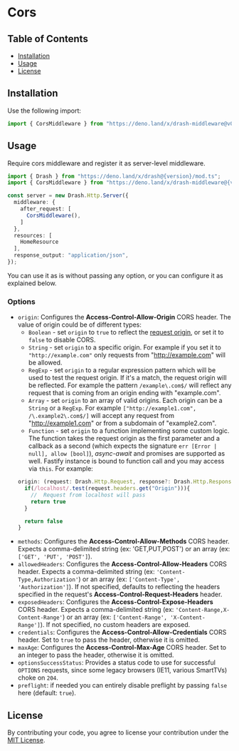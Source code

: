 # Cors

## Table of Contents
- [Installation](#installation)
- [Usage](#usage)
- [License](#license)

## Installation
Use the following import:

```ts
import { CorsMiddleware } from "https://deno.land/x/drash-middleware@v0.6.0/cors/mod.ts"; // If module is uploaded into deno.land
```

## Usage
Require cors middleware and register it as server-level middleware.

```ts
import { Drash } from "https://deno.land/x/drash@{version}/mod.ts";
import { CorsMiddleware } from "https://deno.land/x/drash-middleware@{version}/cors/mod.ts";

const server = new Drash.Http.Server({
  middleware: {
    after_request: [
      CorsMiddleware(),
    ]
  },
  resources: [
    HomeResource
  ],
  response_output: "application/json",
});
```

You can use it as is without passing any option, or you can configure it as explained below.
### Options
* `origin`: Configures the **Access-Control-Allow-Origin** CORS header. The value of origin could be of different types:
  - `Boolean` - set `origin` to `true` to reflect the [request origin](http://tools.ietf.org/html/draft-abarth-origin-09), or set it to `false` to disable CORS.
  - `String` - set `origin` to a specific origin. For example if you set it to `"http://example.com"` only requests from "http://example.com" will be allowed.
  - `RegExp` - set `origin` to a regular expression pattern which will be used to test the request origin. If it's a match, the request origin will be reflected. For example the pattern `/example\.com$/` will reflect any request that is coming from an origin ending with "example.com".
  - `Array` - set `origin` to an array of valid origins. Each origin can be a `String` or a `RegExp`. For example `["http://example1.com", /\.example2\.com$/]` will accept any request from "http://example1.com" or from a subdomain of "example2.com".
  - `Function` - set `origin` to a function implementing some custom logic. The function takes the request origin as the first parameter and a callback as a second (which expects the signature `err [Error | null], allow [bool]`), *async-await* and promises are supported as well. Fastify instance is bound to function call and you may access via `this`. For example: 
  ```js
  origin: (request: Drash.Http.Request, response?: Drash.Http.Response) => {
    if(/localhost/.test(request.headers.get("Origin"))){
      //  Request from localhost will pass
      return true
    }

    return false  
  }
  ```
* `methods`: Configures the **Access-Control-Allow-Methods** CORS header. Expects a comma-delimited string (ex: 'GET,PUT,POST') or an array (ex: `['GET', 'PUT', 'POST']`).
* `allowedHeaders`: Configures the **Access-Control-Allow-Headers** CORS header. Expects a comma-delimited string (ex: `'Content-Type,Authorization'`) or an array (ex: `['Content-Type', 'Authorization']`). If not specified, defaults to reflecting the headers specified in the request's **Access-Control-Request-Headers** header.
* `exposedHeaders`: Configures the **Access-Control-Expose-Headers** CORS header. Expects a comma-delimited string (ex: `'Content-Range,X-Content-Range'`) or an array (ex: `['Content-Range', 'X-Content-Range']`). If not specified, no custom headers are exposed.
* `credentials`: Configures the **Access-Control-Allow-Credentials** CORS header. Set to `true` to pass the header, otherwise it is omitted.
* `maxAge`: Configures the **Access-Control-Max-Age** CORS header. Set to an integer to pass the header, otherwise it is omitted.
* `optionsSuccessStatus`: Provides a status code to use for successful `OPTIONS` requests, since some legacy browsers (IE11, various SmartTVs) choke on `204`.
* `preflight`: if needed you can entirely disable preflight by passing `false` here (default: `true`).

## License
By contributing your code, you agree to license your contribution under the [MIT License](./../LICENSE).
